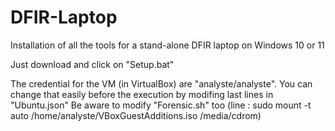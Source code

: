 # DFIR-Laptop
Installation of all the tools for a stand-alone DFIR laptop on Windows 10 or 11

Just download and click on "Setup.bat"

The credential for the VM (in VirtualBox) are "analyste/analyste".
You can change that easily before the execution by modifing last lines in "Ubuntu.json"
Be aware to modify "Forensic.sh" too (line : 	sudo mount -t auto /home/analyste/VBoxGuestAdditions.iso /media/cdrom)
